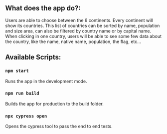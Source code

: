 
## What does the app do?:

Users are able to choose between the 6 continents. Every continent will show its countries. This list of countries can be sorted by name, population and size area, can also be filtered by country name or by capital name. When clicking in one country, users will be able to see some few data about the country, like the name, native name, population, the flag, etc...


## Available Scripts:

### `npm start`

Runs the app in the development mode.


### `npm run build`

Builds the app for production to the build folder.


### `npx cypress open`

Opens the cypress tool to pass the end to end tests.

